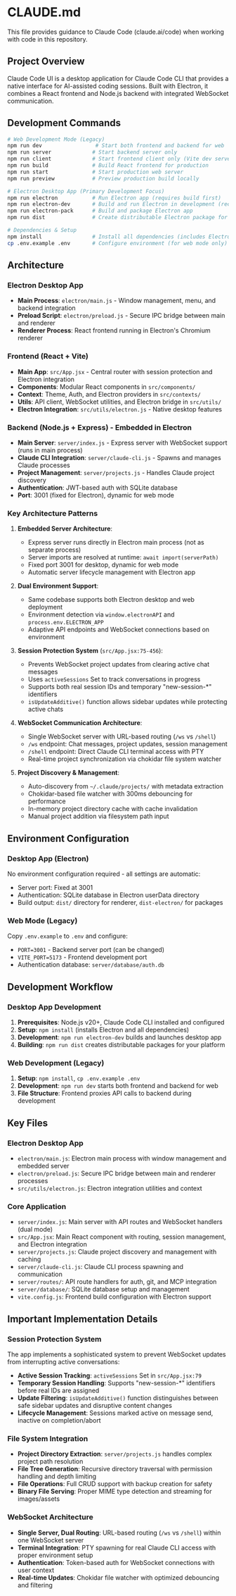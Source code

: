 # CLAUDE.md

This file provides guidance to Claude Code (claude.ai/code) when working with code in this repository.

## Project Overview

Claude Code UI is a desktop application for Claude Code CLI that provides a native interface for AI-assisted coding
sessions. Built with Electron, it combines a React frontend and Node.js backend with integrated WebSocket communication.

## Development Commands

```bash
# Web Development Mode (Legacy)
npm run dev                 # Start both frontend and backend for web
npm run server             # Start backend server only
npm run client             # Start frontend client only (Vite dev server)
npm run build              # Build React frontend for production
npm run start              # Start production web server
npm run preview            # Preview production build locally

# Electron Desktop App (Primary Development Focus)
npm run electron           # Run Electron app (requires build first)
npm run electron-dev       # Build and run Electron in development (recommended)
npm run electron-pack      # Build and package Electron app
npm run dist               # Create distributable Electron package for current platform

# Dependencies & Setup
npm install                # Install all dependencies (includes Electron)
cp .env.example .env       # Configure environment (for web mode only)
```

## Architecture

### Electron Desktop App

- **Main Process**: `electron/main.js` - Window management, menu, and backend integration
- **Preload Script**: `electron/preload.js` - Secure IPC bridge between main and renderer
- **Renderer Process**: React frontend running in Electron's Chromium renderer

### Frontend (React + Vite)

- **Main App**: `src/App.jsx` - Central router with session protection and Electron integration
- **Components**: Modular React components in `src/components/`
- **Context**: Theme, Auth, and Electron providers in `src/contexts/`
- **Utils**: API client, WebSocket utilities, and Electron bridge in `src/utils/`
- **Electron Integration**: `src/utils/electron.js` - Native desktop features

### Backend (Node.js + Express) - Embedded in Electron

- **Main Server**: `server/index.js` - Express server with WebSocket support (runs in main process)
- **Claude CLI Integration**: `server/claude-cli.js` - Spawns and manages Claude processes
- **Project Management**: `server/projects.js` - Handles Claude project discovery
- **Authentication**: JWT-based auth with SQLite database
- **Port**: 3001 (fixed for Electron), dynamic for web mode

### Key Architecture Patterns

1. **Embedded Server Architecture**:
    - Express server runs directly in Electron main process (not as separate process)
    - Server imports are resolved at runtime: `await import(serverPath)`
    - Fixed port 3001 for desktop, dynamic for web mode
    - Automatic server lifecycle management with Electron app

2. **Dual Environment Support**:
    - Same codebase supports both Electron desktop and web deployment
    - Environment detection via `window.electronAPI` and `process.env.ELECTRON_APP`
    - Adaptive API endpoints and WebSocket connections based on environment

3. **Session Protection System** (`src/App.jsx:75-456`):
    - Prevents WebSocket project updates from clearing active chat messages
    - Uses `activeSessions` Set to track conversations in progress
    - Supports both real session IDs and temporary "new-session-*" identifiers
    - `isUpdateAdditive()` function allows sidebar updates while protecting active chats

4. **WebSocket Communication Architecture**:
    - Single WebSocket server with URL-based routing (`/ws` vs `/shell`)
    - `/ws` endpoint: Chat messages, project updates, session management
    - `/shell` endpoint: Direct Claude CLI terminal access with PTY
    - Real-time project synchronization via chokidar file system watcher

5. **Project Discovery & Management**:
    - Auto-discovery from `~/.claude/projects/` with metadata extraction
    - Chokidar-based file watcher with 300ms debouncing for performance
    - In-memory project directory cache with cache invalidation
    - Manual project addition via filesystem path input

## Environment Configuration

### Desktop App (Electron)

No environment configuration required - all settings are automatic:

- Server port: Fixed at 3001
- Authentication: SQLite database in Electron userData directory
- Build output: `dist/` directory for renderer, `dist-electron/` for packages

### Web Mode (Legacy)

Copy `.env.example` to `.env` and configure:

- `PORT=3001` - Backend server port (can be changed)
- `VITE_PORT=5173` - Frontend development port
- Authentication database: `server/database/auth.db`

## Development Workflow

### Desktop App Development

1. **Prerequisites**: Node.js v20+, Claude Code CLI installed and configured
2. **Setup**: `npm install` (installs Electron and all dependencies)
3. **Development**: `npm run electron-dev` builds and launches desktop app
4. **Building**: `npm run dist` creates distributable packages for your platform

### Web Development (Legacy)

1. **Setup**: `npm install`, `cp .env.example .env`
2. **Development**: `npm run dev` starts both frontend and backend for web
3. **File Structure**: Frontend proxies API calls to backend during development

## Key Files

### Electron Desktop App

- `electron/main.js`: Electron main process with window management and embedded server
- `electron/preload.js`: Secure IPC bridge between main and renderer processes
- `src/utils/electron.js`: Electron integration utilities and context

### Core Application

- `server/index.js`: Main server with API routes and WebSocket handlers (dual mode)
- `src/App.jsx`: Main React component with routing, session management, and Electron integration
- `server/projects.js`: Claude project discovery and management with caching
- `server/claude-cli.js`: Claude CLI process spawning and communication
- `server/routes/`: API route handlers for auth, git, and MCP integration
- `server/database/`: SQLite database setup and management
- `vite.config.js`: Frontend build configuration with Electron support

## Important Implementation Details

### Session Protection System

The app implements a sophisticated system to prevent WebSocket updates from interrupting active conversations:

- **Active Session Tracking**: `activeSessions` Set in `src/App.jsx:79`
- **Temporary Session Handling**: Supports "new-session-*" identifiers before real IDs are assigned
- **Update Filtering**: `isUpdateAdditive()` function distinguishes between safe sidebar updates and disruptive content
  changes
- **Lifecycle Management**: Sessions marked active on message send, inactive on completion/abort

### File System Integration

- **Project Directory Extraction**: `server/projects.js` handles complex project path resolution
- **File Tree Generation**: Recursive directory traversal with permission handling and depth limiting
- **File Operations**: Full CRUD support with backup creation for safety
- **Binary File Serving**: Proper MIME type detection and streaming for images/assets

### WebSocket Architecture

- **Single Server, Dual Routing**: URL-based routing (`/ws` vs `/shell`) within one WebSocket server
- **Terminal Integration**: PTY spawning for real Claude CLI access with proper environment setup
- **Authentication**: Token-based auth for WebSocket connections with user context
- **Real-time Updates**: Chokidar file watcher with optimized debouncing and filtering